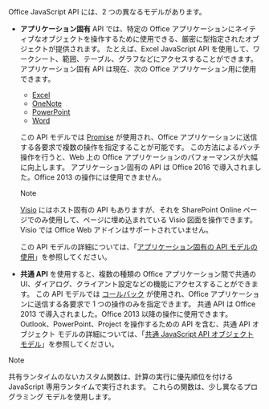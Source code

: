 Office JavaScript API には、2 つの異なるモデルがあります。

- **アプリケーション固有** API では、特定の Office アプリケーションにネイティブなオブジェクトを操作するために使用できる、厳密に型指定されたオブジェクトが提供されます。 たとえば、Excel JavaScript API を使用して、ワークシート、範囲、テーブル、グラフなどにアクセスすることができます。 アプリケーション固有 API は現在、次の Office アプリケーション用に使用できます。

    - [Excel](../reference/overview/excel-add-ins-reference-overview.md)
    - [OneNote](../reference/overview/onenote-add-ins-javascript-reference.md)
    - [PowerPoint](../reference/overview/powerpoint-add-ins-reference-overview.md)
    - [Word](../reference/overview/word-add-ins-reference-overview.md)

    この API モデルでは [Promise](https://developer.mozilla.org/docs/Web/JavaScript/Reference/Global_Objects/Promise) が使用され、Office アプリケーションに送信する各要求で複数の操作を指定することが可能です。 この方法によるバッチ操作を行うと、Web 上の Office アプリケーションのパフォーマンスが大幅に向上します。 アプリケーション固有の API は Office 2016 で導入されました。Office 2013 の操作には使用できません。

    > [!NOTE]
    > [Visio](../reference/overview/visio-javascript-reference-overview.md) にはホスト固有の API もありますが、それを SharePoint Online ページでのみ使用して、ページに埋め込まれている Visio 図面を操作できます。 Visio では Office Web アドインはサポートされていません。

    この API モデルの詳細については、「[アプリケーション固有の API モデルの使用](../develop/application-specific-api-model.md)」を参照してください。

- **共通 API** を使用すると、複数の種類の Office アプリケーション間で共通の UI、ダイアログ、クライアント設定などの機能にアクセスすることができます。 この API モデルでは [コールバック](https://developer.mozilla.org/docs/Glossary/Callback_function) が使用され、Office アプリケーションに送信する各要求で 1 つの操作のみを指定できます。 共通 API は Office 2013 で導入されました。Office 2013 以降の操作に使用できます。 Outlook、PowerPoint、Project を操作するための API を含む、共通 API オブジェクト モデルの詳細については、「[共通 JavaScript API オブジェクト モデル](../develop/office-javascript-api-object-model.md)」を参照してください。

> [!NOTE]
>共有ランタイムのないカスタム関数は、計算の実行に優先順位を付ける JavaScript 専用ランタイムで実行されます。 これらの関数は、少し異なるプログラミング モデルを使用します。
